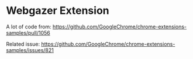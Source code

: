 # Webgazer Extension



A lot of code from:
https://github.com/GoogleChrome/chrome-extensions-samples/pull/1056

Related issue:
https://github.com/GoogleChrome/chrome-extensions-samples/issues/821
